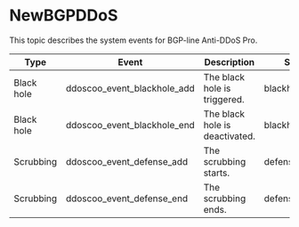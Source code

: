 # NewBGPDDoS

This topic describes the system events for BGP-line Anti-DDoS Pro.

|Type|Event|Description|Status|Level|
|----|-----|-----------|------|-----|
|Black hole|ddoscoo\_event\_blackhole\_add|The black hole is triggered.|blackhole\_begin|Critical|
|Black hole|ddoscoo\_event\_blackhole\_end|The black hole is deactivated.|blackhole\_end|Critical|
|Scrubbing|ddoscoo\_event\_defense\_add|The scrubbing starts.|defense\_begin|Critical|
|Scrubbing|ddoscoo\_event\_defense\_end|The scrubbing ends.|defense\_end|Critical|

